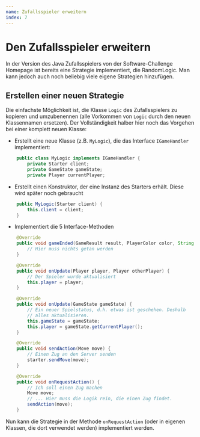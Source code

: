 ```yaml
---
name: Zufallsspieler erweitern
index: 7
---
```


# Den Zufallsspieler erweitern

In der Version des Java Zufallsspielers von der Software-Challenge
Homepage ist bereits eine Strategie implementiert, die RandomLogic. Man
kann jedoch auch noch beliebig viele eigene Strategien hinzufügen.

## Erstellen einer neuen Strategie

Die einfachste Möglichkeit ist, die Klasse `Logic` des Zufallsspielers zu
kopieren und umzubenennen (alle Vorkommen von `Logic` durch den neuen
Klassennamen ersetzen). Der Vollständigkeit halber hier noch das
Vorgehen bei einer komplett neuen Klasse:

-   Erstellt eine neue Klasse (z.B. `MyLogic`), die das Interface
    `IGameHandler` implementiert:


```java
    public class MyLogic implements IGameHandler {
        private Starter client;
        private GameState gameState;
        private Player currentPlayer;
```
-   Erstellt einen Konstruktor, der eine Instanz des Starters erhält.
    Diese wird später noch gebraucht


```java
    public MyLogic(Starter client) {
        this.client = client;
    }
```
-   Implementiert die 5 Interface-Methoden


```java
    @Override
    public void gameEnded(GameResult result, PlayerColor color, String errorMessage) {
        // Hier muss nichts getan werden
    }

    @Override
    public void onUpdate(Player player, Player otherPlayer) {
        // Der Spieler wurde aktualisiert
        this.player = player;
    }

    @Override
    public void onUpdate(GameState gameState) {
        // Ein neuer Spielstatus, d.h. etwas ist geschehen. Deshalb
        // alles aktualisieren.
        this.gameState = gameState;
        this.player = gameState.getCurrentPlayer();
    }

    @Override
    public void sendAction(Move move) {
        // Einen Zug an den Server senden
        starter.sendMove(move);
    }

    @Override
    public void onRequestAction() {
        // Ich soll einen Zug machen
        Move move;
        // ... Hier muss die Logik rein, die einen Zug findet.
        sendAction(move);
    }
```
Nun kann die Strategie in der Methode `onRequestAction` (oder in eigenen
Klassen, die dort verwendet werden) implementiert werden.
